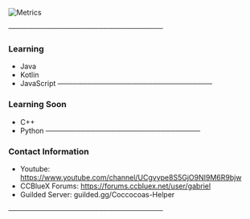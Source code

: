 ![Metrics](https://metrics.lecoq.io/gabrielvicenteYT?template=classic&isocalendar=1&stars=1&introduction=1&languages=1&isocalendar.duration=half-year&languages.colors=github&languages.threshold=0%25&introduction.title=true&stars.limit=3&config.timezone=Portugal%2FCBeja)

───────────────────────────────
### Learning
- Java
- Kotlin
- JavaScript 
───────────────────────────────
### Learning Soon
- C++
- Python
───────────────────────────────
### Contact Information

 - Youtube: https://www.youtube.com/channel/UCgvype8S5GjO9NI9M6R9bjw
 - CCBlueX Forums: https://forums.ccbluex.net/user/gabriel
 - Guilded Server: guilded.gg/Coccocoas-Helper
 
───────────────────────────────
